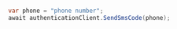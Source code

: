 ```python

```

```c#
var phone = "phone number";
await authenticationClient.SendSmsCode(phone);
```
